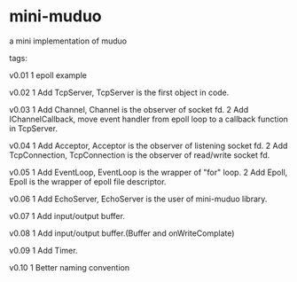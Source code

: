 mini-muduo
==========
a mini implementation of muduo

tags:

v0.01
1 epoll example

v0.02
1 Add TcpServer, TcpServer is the first object in code.

v0.03
1 Add Channel, Channel is the observer of socket fd.
2 Add IChannelCallback, move event handler from epoll loop to a callback function in TcpServer.

v0.04
1 Add Acceptor, Acceptor is the observer of listening socket fd.
2 Add TcpConnection, TcpConnection is the observer of read/write socket fd.

v0.05
1 Add EventLoop, EventLoop is the wrapper of "for" loop.
2 Add Epoll, Epoll is the wrapper of epoll file descriptor.

v0.06
1 Add EchoServer, EchoServer is the user of mini-muduo library.

v0.07
1 Add input/output buffer.

v0.08
1 Add input/output buffer.(Buffer and onWriteComplate)

v0.09
1 Add Timer.

v0.10
1 Better naming convention
